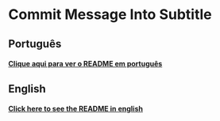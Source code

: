 # Commit Message Into Subtitle

## Português
#### [Clique aqui para ver o README em português](README_pt-br.md)

## English
#### [Click here to see the README in english](README_en.md)

